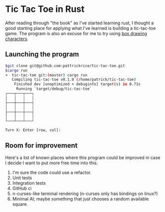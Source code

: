 # Tic Tac Toe in Rust

After reading through "the book" as I've started learning rust, I thought a good starting place for applying what I've learned is building a tic-tac-toe game. The program is also an excuse for me to try using [box drawing characters](https://en.wikipedia.org/wiki/Box-drawing_character).

## Launching the program

```bash
$git clone git@github.com:pattrickrice/tic-tac-toe.git
$cargo run
➜  tic-tac-toe git:(master) cargo run             
   Compiling tic-tac-toe v0.1.0 (/home/patrick/tic-tac-toe)
    Finished dev [unoptimized + debuginfo] target(s) in 0.71s
     Running `target/debug/tic-tac-toe`
┌───┬───┬───┐
│   │   │   │
├───┼───┼───┤
│   │   │   │
├───┼───┼───┤
│   │   │   │
└───┴───┴───┘

Turn X: Enter [row, col]: 
```

## Room for improvement

Here's a list of known places where this program could be improved in case I decide I want to put more free time into this.
1. I'm sure the code could use a refactor.
2. Unit tests
3. Integration tests
3. GitHub ci
4. n-curses-like terminal rendering (n-curses only has bindings on linux?)
5. Minimal AI; maybe something that just chooses a random available square.
